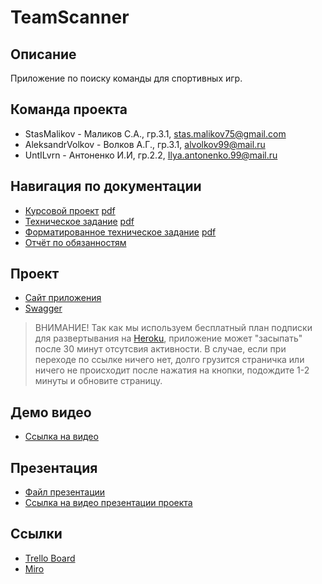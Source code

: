 # TeamScanner

## Описание

Приложение по поиску команды для спортивных игр.

## Команда проекта

- StasMalikov - Маликов С.А., гр.3.1, stas.malikov75@gmail.com
- AleksandrVolkov -  Волков А.Г., гр.3.1, alvolkov99@mail.ru
- UntILvrn -  Антоненко И.И, гр.2.2, Ilya.antonenko.99@mail.ru

## Навигация по документации

- [Курсовой проект](./Документация/Курсовой%20проект.docx) [pdf](./Документация/Курсовой%20проект.pdf) <br>
- [Техническое задание](./Документация/Техническое%20задание.docx) [pdf](./Документация/Техническое%20задание.pdf) <br>
- [Форматированное техническое задание](./Документация/Форматированное%20ТЗ.docx) [pdf](./Документация/Форматированное%20ТЗ.pdf) <br>
- [Отчёт по обязанностям](./Документация/Отчёт%20по%20обязанностям.pdf) <br>

## Проект

- [Сайт приложения](https://team-scanner.herokuapp.com/) <br>
- [Swagger](https://team--scanner.herokuapp.com/swagger-ui.html) <br>

> ВНИМАНИЕ! Так как мы используем бесплатный план подписки для развертывания на [Heroku](https://heroku.com), приложение может "засыпать" после 30 минут отсутсвия активности. В случае, если при переходе по ссылке ничего нет, долго грузится страничка или ничего не происходит после нажатия на кнопки, подождите 1-2 минуты и обновите страницу.

## Демо видео

- [Ссылка на видео](https://youtu.be/Zz9I9MoEObg) <br>

## Презентация

- [Файл презентации](./Документация/TeamScanner%20презентация.pptx) <br>
- [Ссылка на видео презентации проекта](https://youtu.be/Fy6Jln7B4cw) <br>

## Ссылки

- [Trello Board](https://trello.com/b/m29LZuzT) <br>
- [Miro](https://miro.com/app/board/o9J_kulVy2I=/) <br>

